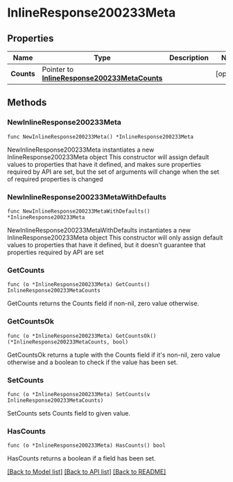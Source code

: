 # InlineResponse200233Meta

## Properties

Name | Type | Description | Notes
------------ | ------------- | ------------- | -------------
**Counts** | Pointer to [**InlineResponse200233MetaCounts**](InlineResponse200233MetaCounts.md) |  | [optional] 

## Methods

### NewInlineResponse200233Meta

`func NewInlineResponse200233Meta() *InlineResponse200233Meta`

NewInlineResponse200233Meta instantiates a new InlineResponse200233Meta object
This constructor will assign default values to properties that have it defined,
and makes sure properties required by API are set, but the set of arguments
will change when the set of required properties is changed

### NewInlineResponse200233MetaWithDefaults

`func NewInlineResponse200233MetaWithDefaults() *InlineResponse200233Meta`

NewInlineResponse200233MetaWithDefaults instantiates a new InlineResponse200233Meta object
This constructor will only assign default values to properties that have it defined,
but it doesn't guarantee that properties required by API are set

### GetCounts

`func (o *InlineResponse200233Meta) GetCounts() InlineResponse200233MetaCounts`

GetCounts returns the Counts field if non-nil, zero value otherwise.

### GetCountsOk

`func (o *InlineResponse200233Meta) GetCountsOk() (*InlineResponse200233MetaCounts, bool)`

GetCountsOk returns a tuple with the Counts field if it's non-nil, zero value otherwise
and a boolean to check if the value has been set.

### SetCounts

`func (o *InlineResponse200233Meta) SetCounts(v InlineResponse200233MetaCounts)`

SetCounts sets Counts field to given value.

### HasCounts

`func (o *InlineResponse200233Meta) HasCounts() bool`

HasCounts returns a boolean if a field has been set.


[[Back to Model list]](../README.md#documentation-for-models) [[Back to API list]](../README.md#documentation-for-api-endpoints) [[Back to README]](../README.md)



